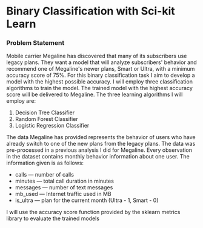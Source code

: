 # Binary Classification with Sci-kit Learn

### **Problem Statement**
Mobile carrier Megaline has discovered that many of its subscribers use legacy plans. They want a model that will analyze subscribers' behavior and recommend one of Megaline's newer plans, Smart or Ultra, with a minimum accuracy score of 75%. For this binary classification task I aim to develop a model with the highest possible accuracy. I will employ three classification algorithms to train the model. The trained model with the highest accuracy score will be delivered to Megaline. The three learning algorithms I will employ are:

1. Decision Tree Classifier
2. Random Forest Classifier
3. Logistic Regression Classifier

The data Megaline has provided represents the behavior of users who have already switch to one of the new plans from the legacy plans. The data was pre-processed in a previous analysis I did for Megaline. Every observation in the dataset contains monthly behavior information about one user. The information given is as follows: 

- сalls — number of calls
- minutes — total call duration in minutes
- messages — number of text messages
- mb_used — Internet traffic used in MB
- is_ultra — plan for the current month (Ultra - 1, Smart - 0)

I will use the accuracy score function provided by the sklearn metrics library to evaluate the trained models
